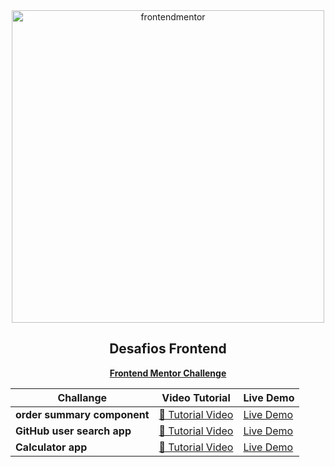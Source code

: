 <div id="top"></div>

<div align="center">

  <img src="https://www.frontendmentor.io/static/images/logo-desktop.svg" alt="frontendmentor" width="500">

  <h2 align="center">Desafios Frontend</h2>
  <p align="center">
    <a href="https://www.frontendmentor.io/profile/elmergustavo"><strong>Frontend Mentor Challenge</strong></a>
    <br />
  </p>
</div>


|Challange                |Video Tutorial                         |Live Demo                         |
|----------------|-------------------------------|-----------------------------|
|**order summary component**|[🔴 Tutorial Video](https://www.youtube.com/watch?v=QIL8z27nAiI)|[Live Demo](https://earnest-chaja-0b0700.netlify.app/)|
|**GitHub user search app**|[🔴 Tutorial Video](https://youtu.be/GfM_PW2vfF0)|[Live Demo](https://vite-github-user-search-app.vercel.app/)|
|**Calculator app** |[🔴 Tutorial Video](https://youtu.be/izV7-_iZ9uc) | [Live Demo](https://calculator-app-coral.vercel.app/) |

